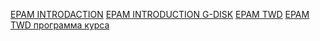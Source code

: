 [EPAM INTRODACTION](https://training.by/#!/Training/2397?lang=ru)
[EPAM INTRODUCTION G-DISK](https://drive.google.com/drive/folders/1lJCjEHw5ax-m_PM3nCm6-QGWkkdHNtsF?usp=sharing)
[EPAM TWD](https://training.by/#!/Training/3135?lang=ru)
[EPAM TWD программа курса](https://docs.google.com/document/d/15zEqZHLuvOuWLykfSYB3ZKK-JD5dyMD_/edit?usp=sharing&ouid=116032710274701598015&rtpof=true&sd=true)
